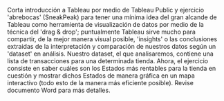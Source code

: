 Corta introducción a Tableau por medio de Tableau Public y ejercicio 'abrebocas' (SneakPeak) para tener una mínima idea del gran alcande de Tableau como herramienta de visualización de datos por medio de la técnica del 'drag & drop'; puntualmente Tableau sirve mucho para compartir, de la mejor manera visual posible, 'insights' o las conclusiones extraidas de la interpretación y comparación de nuestros datos según un 'dataset' en análisis. Nuestro dataset, el que analisaremos, contiene una lista de transacciones para una determinada tienda. Ahora, el ejercicio consiste en saber cuáles son los Estados más rentables para la tienda en cuestión y mostrar dichos Estados de manera gráfica en un mapa interactivo (todo esto de la manera más eficiente posible). Revise documento Word para más detalles.
